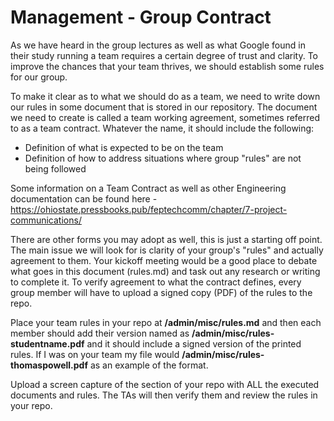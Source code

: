 # Management - Group Contract

As we have heard in the group lectures as well as what Google found in their study running a team requires a certain degree of trust and clarity.  To improve the chances that your team thrives, we should establish some rules for our group. 

To make it clear as to what we should do as a team, we need to write down our rules in some document that is stored in our repository.  The document we need to create is called a team working agreement, sometimes referred to as a team contract.  Whatever the name, it should include the following:

* Definition of what is expected to be on the team
* Definition of how to address situations where group "rules" are not being followed

Some information on a Team Contract as well as other Engineering documentation can be found here - https://ohiostate.pressbooks.pub/feptechcomm/chapter/7-project-communications/

There are other forms you may adopt as well, this is just a starting off point.  The main issue we will look for is clarity of your group's "rules" and actually agreement to them.  Your kickoff meeting would be a good place to debate what goes in this document (rules.md) and task out any research or writing to complete it.  To verify agreement to what the contract defines, every group member will have to upload a signed copy (PDF) of the rules to the repo.

Place your team rules in your repo at **/admin/misc/rules.md** and then each member should add their version named as **/admin/misc/rules-studentname.pdf** and it should include a signed version of the printed rules.   If I was on your team my file would **/admin/misc/rules-thomaspowell.pdf** as an example of the format.

Upload a screen capture of the section of your repo with ALL the executed documents and rules.  The TAs will then verify them and review the rules in your repo.
